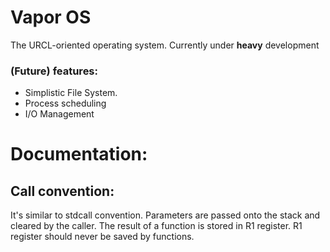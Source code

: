 Vapor OS
===
The URCL-oriented operating system.
Currently under **heavy** development

### (Future) features:
- Simplistic File System.
- Process scheduling
- I/O Management


# Documentation:

## Call convention:
It's similar to stdcall convention.
Parameters are passed onto the stack and cleared by the caller.
The result of a function is stored in R1 register. R1 register should never be saved by functions.